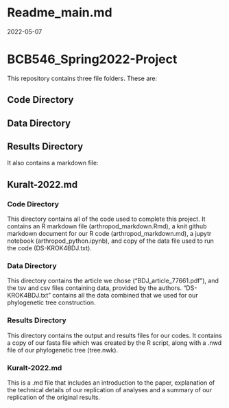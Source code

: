 Readme_main.md
================
2022-05-07

# BCB546_Spring2022-Project

This repository contains three file folders. These are:

## Code Directory

## Data Directory

## Results Directory

It also contains a markdown file:

## Kuralt-2022.md

### Code Directory

This directory contains all of the code used to complete this project.
It contains an R markdown file (arthropod_markdown.Rmd), a knit github
markdown document for our R code (arthropod_markdown.md), a jupytr
notebook (arthropod_python.ipynb), and copy of the data file used to run
the code (DS-KROK4BDJ.txt).

### Data Directory

This directory contains the article we chose (“BDJ_article_77661.pdf”),
and the tsv and csv files containing data, provided by the authors.
“DS-KROK4BDJ.txt” contains all the data combined that we used for our
phylogenetic tree construction.

### Results Directory

This directory contains the output and results files for our codes. It
contains a copy of our fasta file which was created by the R script,
along with a .nwd file of our phylogenetic tree (tree.nwk).

### Kuralt-2022.md

This is a .md file that includes an introduction to the paper,
explanation of the technical details of our replication of analyses and
a summary of our replication of the original results.
